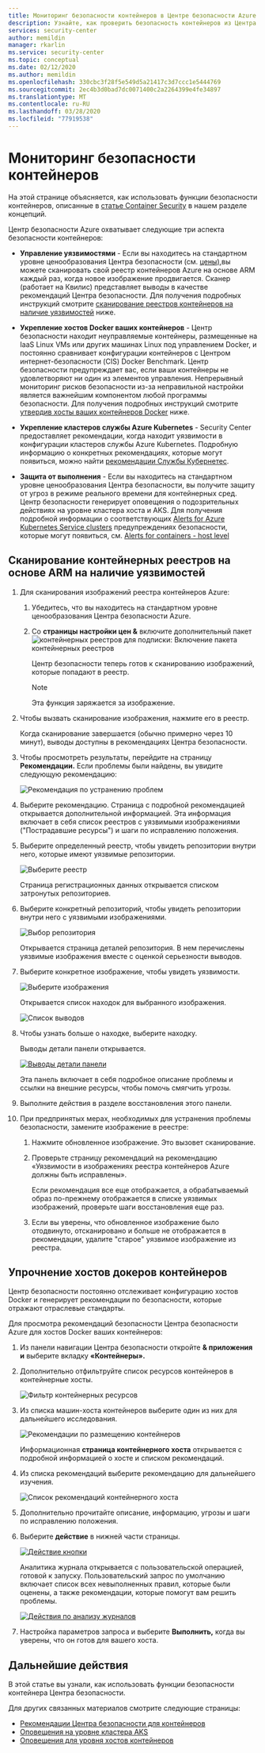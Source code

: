 ```yaml
---
title: Мониторинг безопасности контейнеров в Центре безопасности Azure
description: Узнайте, как проверить безопасность контейнеров из Центра безопасности Azure
services: security-center
author: memildin
manager: rkarlin
ms.service: security-center
ms.topic: conceptual
ms.date: 02/12/2020
ms.author: memildin
ms.openlocfilehash: 330cbc3f28f5e549d5a21417c3d7ccc1e5444769
ms.sourcegitcommit: 2ec4b3d0bad7dc0071400c2a2264399e4fe34897
ms.translationtype: MT
ms.contentlocale: ru-RU
ms.lasthandoff: 03/28/2020
ms.locfileid: "77919538"
---
```

# <a name="monitoring-the-security-of-your-containers"></a>Мониторинг безопасности контейнеров

На этой странице объясняется, как использовать функции безопасности контейнеров, описанные в [статье Container Security](container-security.md) в нашем разделе концепций.

Центр безопасности Azure охватывает следующие три аспекта безопасности контейнеров:

- **Управление уязвимостями** - Если вы находитесь на стандартном уровне ценообразования Центра безопасности (см. [цены),](/azure/security-center/security-center-pricing)вы можете сканировать свой реестр контейнеров Azure на основе ARM каждый раз, когда новое изображение продвигается. Сканер (работает на Квилис) представляет выводы в качестве рекомендаций Центра безопасности.
    Для получения подробных инструкций смотрите [сканирование реестров контейнеров на наличие уязвимостей](#scanning-your-arm-based-container-registries-for-vulnerabilities) ниже.

- **Укрепление хостов Docker ваших контейнеров** - Центр безопасности находит неуправляемые контейнеры, размещенные на IaaS Linux VMs или других машинах Linux под управлением Docker, и постоянно сравнивает конфигурации контейнеров с Центром интернет-безопасности (CIS) Docker Benchmark. Центр безопасности предупреждает вас, если ваши контейнеры не удовлетворяют ни один из элементов управления. Непрерывный мониторинг рисков безопасности из-за неправильной настройки является важнейшим компонентом любой программы безопасности. 
    Для получения подробных инструкций смотрите [утвердив хосты ваших контейнеров Docker](#hardening-your-containers-docker-hosts) ниже.

- **Укрепление кластеров службы Azure Kubernetes** - Security Center предоставляет рекомендации, когда находит уязвимости в конфигурации кластеров службы Azure Kubernetes. Подробную информацию о конкретных рекомендациях, которые могут появиться, можно найти [рекомендации Службы Кубернетес](recommendations-reference.md#recs-containers).

- **Защита от выполнения** - Если вы находитесь на стандартном уровне ценообразования Центра безопасности, вы получите защиту от угроз в режиме реального времени для контейнерных сред. Центр безопасности генерирует оповещения о подозрительных действиях на уровне кластера хоста и AKS. Для получения подробной информации о соответствующих [Alerts for Azure Kubernetes Service clusters](alerts-reference.md#alerts-akscluster) предупреждениях безопасности, которые могут появиться, см. [Alerts for containers - host level](alerts-reference.md#alerts-containerhost)

## <a name="scanning-your-arm-based-container-registries-for-vulnerabilities"></a>Сканирование контейнерных реестров на основе ARM на наличие уязвимостей 

1. Для сканирования изображений реестра контейнеров Azure:

    1. Убедитесь, что вы находитесь на стандартном уровне ценообразования Центра безопасности Azure.

    1. Со **страницы настройки цен &** включите дополнительный пакет ![контейнерных реестров для подписки: Включение пакета контейнерных реестров](media/monitor-container-security/enabling-container-registries-bundle.png)

        Центр безопасности теперь готов к сканированию изображений, которые попадают в реестр. 

        >[!NOTE]
        >Эта функция заряжается за изображение.


1. Чтобы вызвать сканирование изображения, нажмите его в реестр. 

    Когда сканирование завершается (обычно примерно через 10 минут), выводы доступны в рекомендациях Центра безопасности.
    

1. Чтобы просмотреть результаты, перейдите на страницу **Рекомендации.** Если проблемы были найдены, вы увидите следующую рекомендацию:

    ![Рекомендация по устранению проблем ](media/monitor-container-security/acr-finding.png)


1. Выберите рекомендацию. 
    Страница с подробной рекомендацией открывается дополнительной информацией. Эта информация включает в себя список реестров с уязвимыми изображениями ("Пострадавшие ресурсы") и шаги по исправлению положения. 

1. Выберите определенный реестр, чтобы увидеть репозитории внутри него, которые имеют уязвимые репозитории.

    ![Выберите реестр](media/monitor-container-security/acr-finding-select-registry.png)

    Страница регистрационных данных открывается списком затронутых репозиториев.

1. Выберите конкретный репозиторий, чтобы увидеть репозитории внутри него с уязвимыми изображениями.

    ![Выбор репозитория](media/monitor-container-security/acr-finding-select-repository.png)

    Открывается страница деталей репозитория. В нем перечислены уязвимые изображения вместе с оценкой серьезности выводов.

1. Выберите конкретное изображение, чтобы увидеть уязвимости.

    ![Выберите изображения](media/monitor-container-security/acr-finding-select-image.png)

    Открывается список находок для выбранного изображения.

    ![Список выводов](media/monitor-container-security/acr-findings.png)

1. Чтобы узнать больше о находке, выберите находку. 

    Выводы детали панели открывается.

    [![Выводы детали панели](media/monitor-container-security/acr-finding-details-pane.png)](media/monitor-container-security/acr-finding-details-pane.png#lightbox)

    Эта панель включает в себя подробное описание проблемы и ссылки на внешние ресурсы, чтобы помочь смягчить угрозы.

1. Выполните действия в разделе восстановления этого панели.

1. При предпринятых мерах, необходимых для устранения проблемы безопасности, замените изображение в реестре:

    1. Нажмите обновленное изображение. Это вызовет сканирование. 
    
    1. Проверьте страницу рекомендаций на рекомендацию «Уязвимости в изображениях реестра контейнеров Azure должны быть исправлены». 
    
        Если рекомендация все еще отображается, а обрабатываемый образ по-прежнему отображается в списке уязвимых изображений, проверьте шаги восстановления еще раз.

    1. Если вы уверены, что обновленное изображение было отодвинуто, отсканировано и больше не отображается в рекомендации, удалите "старое" уязвимое изображение из реестра.


## <a name="hardening-your-containers-docker-hosts"></a>Упрочнение хостов докеров контейнеров

Центр безопасности постоянно отслеживает конфигурацию хостов Docker и генерирует рекомендации по безопасности, которые отражают отраслевые стандарты.

Для просмотра рекомендаций безопасности Центра безопасности Azure для хостов Docker ваших контейнеров:

1. Из панели навигации Центра безопасности откройте **& приложения и** выберите вкладку **«Контейнеры».**

1. Дополнительно отфильтруйте список ресурсов контейнеров в контейнерные хосты.

    ![Фильтр контейнерных ресурсов](media/monitor-container-security/container-resources-filter.png)

1. Из списка машин-хоста контейнеров выберите один из них для дальнейшего исследования.

    ![Рекомендации по размещению контейнеров](media/monitor-container-security/container-resources-filtered-to-hosts.png)

    Информационная **страница контейнерного хоста** открывается с подробной информацией о хосте и списком рекомендаций.

1. Из списка рекомендаций выберите рекомендацию для дальнейшего изучения.

    ![Список рекомендаций контейнерного хоста](media/monitor-container-security/container-host-rec.png)

1. Дополнительно прочитайте описание, информацию, угрозы и шаги по исправлению положения. 

1. Выберите **действие** в нижней части страницы.

    [![Действие кнопки](media/monitor-container-security/host-security-take-action-button.png)](media/monitor-container-security/host-security-take-action.png#lightbox)

    Аналитика журнала открывается с пользовательской операцией, готовой к запуску. Пользовательский запрос по умолчанию включает список всех невыполненных правил, которые были оценены, а также рекомендации, которые помогут вам решить проблемы.

    [![Действия по анализу журналов](media/monitor-container-security/log-analytics-for-action-small.png)](media/monitor-container-security/log-analytics-for-action.png#lightbox)

1. Настройка параметров запроса и выберите **Выполнить,** когда вы уверены, что он готов для вашего хоста. 



## <a name="next-steps"></a>Дальнейшие действия

В этой статье вы узнали, как использовать функции безопасности контейнера Центра безопасности. 

Для других связанных материалов смотрите следующие страницы: 

- [Рекомендации Центра безопасности для контейнеров](recommendations-reference.md#recs-containers)
- [Оповещения на уровне кластера AKS](alerts-reference.md#alerts-akscluster)
- [Оповещения для уровня хостов контейнеров](alerts-reference.md#alerts-containerhost)
